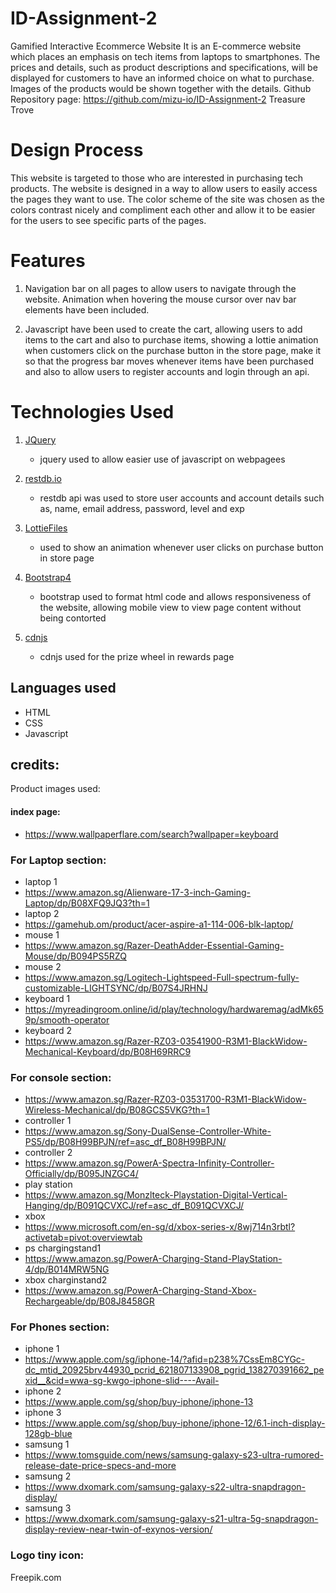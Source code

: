 # ID-Assignment-2

Gamified Interactive Ecommerce Website
It is an E-commerce website which places an emphasis on tech items from laptops to smartphones. The prices and details, such as product descriptions and specifications, will be displayed for customers to have an informed choice on what to purchase. Images of the products would be shown together with the details.
Github Repository page: https://github.com/mizu-io/ID-Assignment-2
Treasure Trove

# Design Process

This website is targeted to those who are interested in purchasing tech products. The website is designed in a way to allow users to easily access the pages they want to use. The color scheme of the site was chosen as the colors contrast nicely and compliment each other and allow it to be easier for the users to see specific parts of the pages.

# Features

1. Navigation bar on all pages to allow users to navigate through the website. Animation when hovering the mouse cursor over nav bar elements have been included.

2. Javascript have been used to create the cart, allowing users to add items to the cart and also to purchase items, showing a lottie animation when customers click on the purchase button in the store page, make it so that the progress bar moves whenever items have been purchased and also to allow users to register accounts and login through an api.

# Technologies Used

1. [JQuery](https://jquery.com/)

   - jquery used to allow easier use of javascript on webpagees

2. [restdb.io](https://restdb.io/)

   - restdb api was used to store user accounts and account details such as, name, email address, password, level and exp

3. [LottieFiles](https://lottiefiles.com/)

   - used to show an animation whenever user clicks on purchase button in store page

4. [Bootstrap4](https://getbootstrap.com/)

   - bootstrap used to format html code and allows responsiveness of the website, allowing mobile view to view page content without being contorted

5. [cdnjs](https://cdnjs.com/)

   - cdnjs used for the prize wheel in rewards page

## Languages used

- HTML
- CSS
- Javascript

## credits:

Product images used:

#### index page:

- https://www.wallpaperflare.com/search?wallpaper=keyboard

### For Laptop section:

- laptop 1
- https://www.amazon.sg/Alienware-17-3-inch-Gaming-Laptop/dp/B08XFQ9JQ3?th=1
- laptop 2
- https://gamehub.om/product/acer-aspire-a1-114-006-blk-laptop/
- mouse 1
- https://www.amazon.sg/Razer-DeathAdder-Essential-Gaming-Mouse/dp/B094PS5RZQ
- mouse 2
- https://www.amazon.sg/Logitech-Lightspeed-Full-spectrum-fully-customizable-LIGHTSYNC/dp/B07S4JRHNJ
- keyboard 1
- https://myreadingroom.online/id/play/technology/hardwaremag/adMk659p/smooth-operator
- keyboard 2
- https://www.amazon.sg/Razer-RZ03-03541900-R3M1-BlackWidow-Mechanical-Keyboard/dp/B08H69RRC9

### For console section:

- https://www.amazon.sg/Razer-RZ03-03531700-R3M1-BlackWidow-Wireless-Mechanical/dp/B08GCS5VKG?th=1
- controller 1
- https://www.amazon.sg/Sony-DualSense-Controller-White-PS5/dp/B08H99BPJN/ref=asc_df_B08H99BPJN/
- controller 2
- https://www.amazon.sg/PowerA-Spectra-Infinity-Controller-Officially/dp/B095JNZGC4/
- play station
- https://www.amazon.sg/Monzlteck-Playstation-Digital-Vertical-Hanging/dp/B091QCVXCJ/ref=asc_df_B091QCVXCJ/
- xbox
- https://www.microsoft.com/en-sg/d/xbox-series-x/8wj714n3rbtl?activetab=pivot:overviewtab
- ps chargingstand1
- https://www.amazon.sg/PowerA-Charging-Stand-PlayStation-4/dp/B014MRW5NG
- xbox charginstand2
- https://www.amazon.sg/PowerA-Charging-Stand-Xbox-Rechargeable/dp/B08J8458GR

### For Phones section:

- iphone 1
- https://www.apple.com/sg/iphone-14/?afid=p238%7CssEm8CYGc-dc_mtid_20925brv44930_pcrid_621807133908_pgrid_138270391662_pexid__&cid=wwa-sg-kwgo-iphone-slid----Avail-
- iphone 2
- https://www.apple.com/sg/shop/buy-iphone/iphone-13
- iphone 3
- https://www.apple.com/sg/shop/buy-iphone/iphone-12/6.1-inch-display-128gb-blue
- samsung 1
- https://www.tomsguide.com/news/samsung-galaxy-s23-ultra-rumored-release-date-price-specs-and-more
- samsung 2
- https://www.dxomark.com/samsung-galaxy-s22-ultra-snapdragon-display/
- samsung 3
- https://www.dxomark.com/samsung-galaxy-s21-ultra-5g-snapdragon-display-review-near-twin-of-exynos-version/

### Logo tiny icon:

Freepik.com
